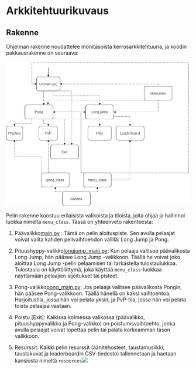 # Arkkitehtuurikuvaus

## Rakenne

Ohjelman rakenne noudattelee monitasoista kerrosarkkitehtuuria, ja koodin pakkausrakenne on seuraava:

![](./kuvat/arkkitehtuuri.png)

Pelin rakenne koostuu erilaisista valikoista ja tiloista, joita ohjaa ja hallinnoi luokka nimeltä `menu_class`. Tässä on yhteenveto rakenteesta:

1. Päävalikko[main.py](https://github.com/KirinPoersti/ot-harjoitustyo/blob/main/Sports-Rally/src/main.py) : Tämä on pelin aloituspiste. Sen avulla pelaajat voivat valita kahden pelivaihtoehdon välillä: Long Jump ja Pong. 

2. Pituushyppy-valikko[longjump_main.py](https://github.com/KirinPoersti/ot-harjoitustyo/blob/main/Sports-Rally/src/longjump/longjump_main.py): Kun pelaaja valitsee päävalikosta Long Jump, hän pääsee Long Jump -valikkoon. Täällä he voivat joko aloittaa Long Jump -pelin pelaamisen tai tarkastella tulostaulukkoa. Tulostaulu on käyttöliittymä, joka käyttää `menu_class`-luokkaa näyttämään pelaajien sijoitukset tai pisteet.

3. Pong-valikko[pong_main.py](https://github.com/KirinPoersti/ot-harjoitustyo/blob/main/Sports-Rally/src/pong/pong_main.py): Jos pelaaja valitsee päävalikosta Pongin, hän pääsee Pong-valikkoon. Täällä hänellä on kaksi vaihtoehtoa: Harjoitustila, jossa hän voi pelata yksin, ja PvP-tila, jossa hän voi pelata toista pelaajaa vastaan.

4. Poistu [Exit]: Kaikissa kolmessa valikossa (päävalikko, pituushyppyvalikko ja Pong-valikko) on poistumisvaihtoehto, jonka avulla pelaajat voivat lopettaa pelin tai palata korkeamman tason valikkoon.

5. Resurssit: Kaikki pelin resurssit (äänitehosteet, taustamusiikki, taustakuvat ja leaderboardin CSV-tiedosto) tallennetaan ja haetaan kansiosta nimeltä `resources`![](https://github.com/KirinPoersti/ot-harjoitustyo/tree/main/Sports-Rally/src/resources)

